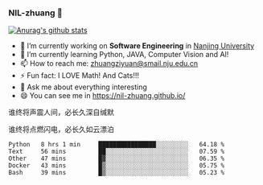 ### NIL-zhuang 👋

<!--
**NIL-zhuang/NIL-zhuang** is a ✨ _special_ ✨ repository because its `README.md` (this file) appears on your GitHub profile.

Here are some ideas to get you started:

- 🔭 I’m currently working on ...
- 🌱 I’m currently learning ...
- 👯 I’m looking to collaborate on ...
- 🤔 I’m looking for help with ...
- 💬 Ask me about ...
- 📫 How to reach me: ...
- 😄 Pronouns: ...
- ⚡ Fun fact: ...
-->

[![Anurag's github stats](https://github-readme-stats.vercel.app/api?username=NIL-zhuang)](https://github.com/anuraghazra/github-readme-stats)

- 🔭 I’m currently working on **Software Engineering** in [Nanjing University](https://www.nju.edu.cn/)
- 🌱 I’m currently learning Python, JAVA, Computer Vision and AI!
- 📫 How to reach me: zhuangziyuan@smail.nju.edu.cn
- ⚡ Fun fact: I LOVE Math! And Cats!!!
- 💬 Ask me about everything interesting
- 😄 You can see me in https://nil-zhuang.github.io/

谁终将声震人间，必长久深自缄默

谁终将点燃闪电，必长久如云漂泊

<!--START_SECTION:waka-->
```text
Python   8 hrs 1 min     ████████████████░░░░░░░░░   64.18 % 
Text     56 mins         ██░░░░░░░░░░░░░░░░░░░░░░░   07.59 % 
Other    47 mins         █▓░░░░░░░░░░░░░░░░░░░░░░░   06.35 % 
Docker   43 mins         █▒░░░░░░░░░░░░░░░░░░░░░░░   05.75 % 
Bash     39 mins         █▒░░░░░░░░░░░░░░░░░░░░░░░   05.23 % 
```
<!--END_SECTION:waka-->
